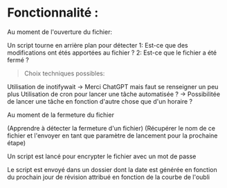# Fonctionnalité :

Au moment de l'ouverture du fichier:

Un script tourne en arrière plan pour détecter
  1: Est-ce que des modifications ont étés apportées au fichier ?
  2: Est-ce que le fichier a été fermé ?

> Choix techniques possibles:

Utilisation de inotifywait -> Merci ChatGPT mais faut se renseigner un peu plus
Utilisation de cron pour lancer une tâche automatisée ? -> Possibilitée de lancer une tâche en fonction d'autre chose que d'un horaire ?

Au moment de la fermeture du fichier

(Apprendre à détecter la fermeture d'un fichier)
(Récupérer le nom de ce fichier et l'envoyer en tant que paramètre de lancement pour la prochaine étape)

Un script est lancé pour encrypter le fichier avec un mot de passe

Le script est envoyé dans un dossier dont la date est générée en fonction du prochain jour de révision attribué en fonction de la courbe de l'oubli

